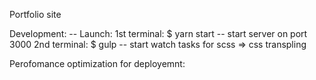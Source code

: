 Portfolio site

Development:
-- Launch:
    1st terminal: $ yarn start    -- start server on port 3000
    2nd terminal: $ gulp          -- start watch tasks for scss => css transpling

Perofomance optimization for deployemnt:
<script type="text/javascript" src="./build/static/js/main.c9e28929.js" defer> - 'defer'
<link rel="stylesheet" href="./build/fonts/font-awesome/css/font-awesome.min.css" media="none" onload="if(media!='all')media='all'"> - add to css loading /media="none" onload="if(media!='all')media='all'"/

